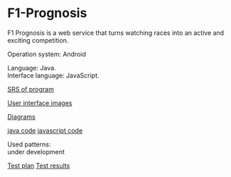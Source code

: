 # F1-Prognosis

F1 Prognosis is a web service that turns watching races into an active and exciting competition.

Operation system: Android  

Language: Java.  
Interface language: JavaScript.

[SRS of program](https://github.com/Atymelancholy/F1-Prognosis/blob/main/Documentation/Requirements/SRS.md) 

[User interface images](https://github.com/Atymelancholy/F1-Prognosis/tree/main/Documentation/Mockups)

[Diagrams](https://github.com/Atymelancholy/F1-Prognosis/tree/main/Documentation/Diagrams/Images)

[java code]()
[javascript code]()

Used patterns:  
under development

[Test plan](https://github.com/Atymelancholy/F1-Prognosis/blob/main/Test%20plan.md)
[Test results](https://github.com/Atymelancholy/F1-Prognosis/blob/main/Test%20results.md)
